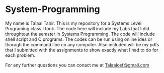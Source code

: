 # System-Programming

My name is Talaal Tahir. This is my repository for a Systems Level Programing class I took. The code here will include my Labs that I did throughtout the semster in Systems Programming. The code will include shell script and C programs. The codes can be run using online ides or thorugh the command line on any computer. Also included will be my pdfs that I submitted with the assignments to show exactly what I had to do for each problem. 

For any further questions you can conact me at Talaalosf@gmail.com
